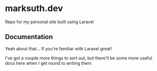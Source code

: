 # marksuth.dev

Repo for my personal site built using Laravel

## Documentation

Yeah about that... If you're familiar with Laravel great!

I've got a couple more things to sort out, but there'll be some more useful docs here when I get round to writing them.
